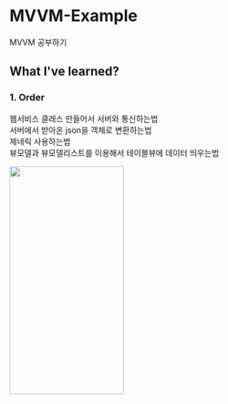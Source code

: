 # MVVM-Example

MVVM 공부하기

## What I've learned?

### 1. Order

웹서비스 클래스 만들어서 서버와 통신하는법  
서버에서 받아온 json을 객체로 변환하는법   
제네릭 사용하는법  
뷰모델과 뷰모델리스트를 이용해서 테이블뷰에 데이터 띄우는법   

<img src="https://user-images.githubusercontent.com/47676921/116956056-44f44900-accf-11eb-81a2-be3b8c0ee891.gif"  width="200" height="400">
